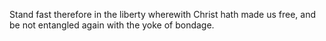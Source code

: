 Stand fast therefore in the liberty wherewith Christ hath made us free, and be not entangled again with the yoke of bondage.

